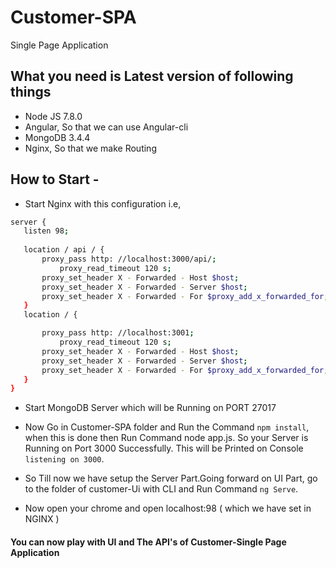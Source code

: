 # Customer-SPA
Single Page Application

## What you need is Latest version of following things
- Node JS  7.8.0
- Angular, So that we can use Angular-cli
- MongoDB  3.4.4
- Nginx, So that we make Routing

## How to Start -
- Start Nginx with this configuration i.e,
 ```sh
server {
    listen 98;
    
    location / api / {
        proxy_pass http: //localhost:3000/api/;
            proxy_read_timeout 120 s;
        proxy_set_header X - Forwarded - Host $host;
        proxy_set_header X - Forwarded - Server $host;
        proxy_set_header X - Forwarded - For $proxy_add_x_forwarded_for;
    }
    location / {

        proxy_pass http: //localhost:3001;
            proxy_read_timeout 120 s;
        proxy_set_header X - Forwarded - Host $host;
        proxy_set_header X - Forwarded - Server $host;
        proxy_set_header X - Forwarded - For $proxy_add_x_forwarded_for;
    }
}
```
- Start MongoDB Server which will be Running on PORT 27017
- Now Go in Customer-SPA folder and Run the Command `npm install`,
  when this is done then Run Command node app.js.
  So your Server is Running on Port 3000 Successfully.
  This will be Printed on Console  `listening on 3000`.
  
- So Till now we have setup the Server Part.Going forward on UI Part,
  go to the folder of customer-Ui with CLI and Run Command `ng Serve`.
  
- Now open your chrome and open localhost:98 ( which we have set in NGINX )

#### You can now play with UI and The API's of Customer-Single Page Application

